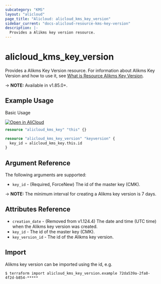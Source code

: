 ```yaml
---
subcategory: "KMS"
layout: "alicloud"
page_title: "Alicloud: alicloud_kms_key_version"
sidebar_current: "docs-alicloud-resource-kms-key-version"
description: |-
  Provides a Alikms key version resource.
---
```


# alicloud\_kms\_key\_version

Provides a Alikms Key Version resource. For information about Alikms Key Version and how to use it, see [What is Resource Alikms Key Version](https://www.alibabacloud.com/help/doc-detail/133838.htm).

-> **NOTE:** Available in v1.85.0+.

## Example Usage

Basic Usage

<div style="display: block;margin-bottom: 40px;"><div class="oics-button" style="float: right;position: absolute;margin-bottom: 10px;">
  <a href="https://api.aliyun.com/terraform?resource=alicloud_kms_key_version&exampleId=937ac091-4c3c-bdf4-3361-6136e5014c6f75cffdf1&activeTab=example&spm=docs.r.kms_key_version.0.937ac0914c&intl_lang=EN_US" target="_blank">
    <img alt="Open in AliCloud" src="https://img.alicdn.com/imgextra/i1/O1CN01hjjqXv1uYUlY56FyX_!!6000000006049-55-tps-254-36.svg" style="max-height: 44px; max-width: 100%;">
  </a>
</div></div>

```terraform
resource "alicloud_kms_key" "this" {}

resource "alicloud_kms_key_version" "keyversion" {
  key_id = alicloud_kms_key.this.id
}
```
## Argument Reference

The following arguments are supported:

* `key_id` - (Required, ForceNew) The id of the master key (CMK).

-> **NOTE:** The minimum interval for creating a Alikms key version is 7 days.


## Attributes Reference

* `creation_date` - (Removed from v1.124.4) The date and time (UTC time) when the Alikms key version was created.
* `key_id` - The id of the master key (CMK).
* `key_version_id` - The id of the Alikms key version.


## Import

Alikms key version can be imported using the id, e.g.

```shell
$ terraform import alicloud_kms_key_version.example 72da539a-2fa8-4f2d-b854-*****	
```
